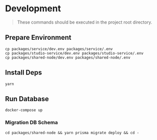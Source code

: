 # Development

> These commands should be executed in the project root directory.

## Prepare Environment

```
cp packages/service/dev.env packages/service/.env
cp packages/studio-service/dev.env packages/studio-service/.env
cp packages/shared-node/dev.env packages/shared-node/.env
```

## Install Deps

```
yarn
```

## Run Database

```
docker-compose up
```

### Migration DB Schema

```
cd packages/shared-node && yarn prisma migrate deploy && cd -
```
